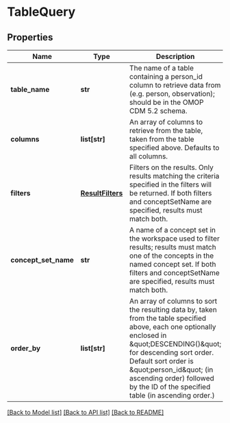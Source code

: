 # TableQuery

## Properties
Name | Type | Description | Notes
------------ | ------------- | ------------- | -------------
**table_name** | **str** | The name of a table containing a person_id column to retrieve data from (e.g. person, observation); should be in the OMOP CDM 5.2 schema.  | 
**columns** | **list[str]** | An array of columns to retrieve from the table, taken from the table specified above. Defaults to all columns.  | [optional] 
**filters** | [**ResultFilters**](ResultFilters.md) | Filters on the results. Only results matching the criteria specified in the filters will be returned. If both filters and conceptSetName are specified, results must match both.  | [optional] 
**concept_set_name** | **str** | A name of a concept set in the workspace used to filter results; results must match one of the concepts in the named concept set. If both filters and conceptSetName are specified, results must match both.  | [optional] 
**order_by** | **list[str]** | An array of columns to sort the resulting data by, taken from the table specified above, each one optionally enclosed in \&quot;DESCENDING()\&quot; for descending sort order. Default sort order is \&quot;person_id\&quot; (in ascending order) followed by the ID of the specified table (in ascending order.)  | [optional] 

[[Back to Model list]](../README.md#documentation-for-models) [[Back to API list]](../README.md#documentation-for-api-endpoints) [[Back to README]](../README.md)


